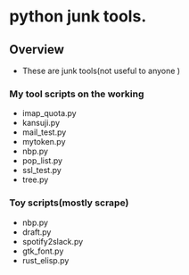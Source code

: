python junk tools.
=================
## Overview
- These are junk tools(not useful to anyone )

### My tool scripts on the working
- imap_quota.py
- kansuji.py
- mail_test.py
- mytoken.py
- nbp.py
- pop_list.py
- ssl_test.py
- tree.py

### Toy scripts(mostly scrape)
- nbp.py
- draft.py
- spotify2slack.py
- gtk_font.py
- rust_elisp.py
